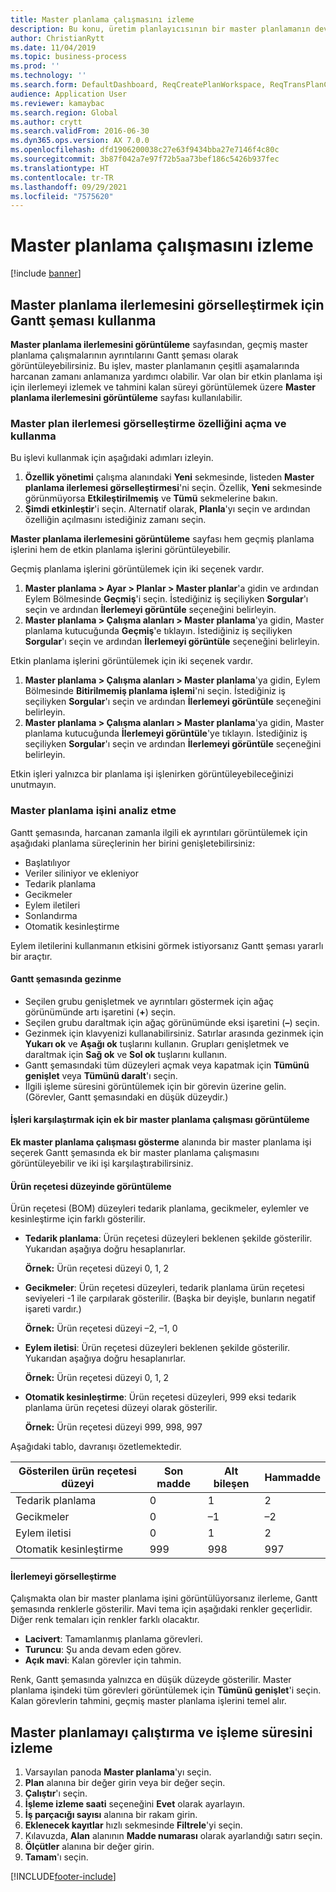 ```yaml
---
title: Master planlama çalışmasını izleme
description: Bu konu, üretim planlayıcısının bir master planlamanın devam edip etmediğini nasıl görebileceğini açıklar.
author: ChristianRytt
ms.date: 11/04/2019
ms.topic: business-process
ms.prod: ''
ms.technology: ''
ms.search.form: DefaultDashboard, ReqCreatePlanWorkspace, ReqTransPlanCard, SysQueryForm, InventItemIdLookupSimple, ReqLog, ReqProcessTaskTrace
audience: Application User
ms.reviewer: kamaybac
ms.search.region: Global
ms.author: crytt
ms.search.validFrom: 2016-06-30
ms.dyn365.ops.version: AX 7.0.0
ms.openlocfilehash: dfd1906200038c27e63f9434bba27e7146f4c80c
ms.sourcegitcommit: 3b87f042a7e97f72b5aa73bef186c5426b937fec
ms.translationtype: HT
ms.contentlocale: tr-TR
ms.lasthandoff: 09/29/2021
ms.locfileid: "7575620"
---
```

# <a name="monitor-a-master-planning-run"></a>Master planlama çalışmasını izleme

[!include [banner](../../includes/banner.md)]

## <a name="use-a-gantt-chart-to-visualize-master-planning-progress"></a>Master planlama ilerlemesini görselleştirmek için Gantt şeması kullanma

**Master planlama ilerlemesini görüntüleme** sayfasından, geçmiş master planlama çalışmalarının ayrıntılarını Gantt şeması olarak görüntüleyebilirsiniz. Bu işlev, master planlamanın çeşitli aşamalarında harcanan zamanı anlamanıza yardımcı olabilir. Var olan bir etkin planlama işi için ilerlemeyi izlemek ve tahmini kalan süreyi görüntülemek üzere **Master planlama ilerlemesini görüntüleme** sayfası kullanılabilir.

### <a name="turn-on-and-use-the-master-plan-progress-visualization-feature"></a>Master plan ilerlemesi görselleştirme özelliğini açma ve kullanma

Bu işlevi kullanmak için aşağıdaki adımları izleyin.

1. **Özellik yönetimi** çalışma alanındaki **Yeni** sekmesinde, listeden **Master planlama ilerlemesi görselleştirmesi**'ni seçin. Özellik, **Yeni** sekmesinde görünmüyorsa **Etkileştirilmemiş** ve **Tümü** sekmelerine bakın.
1. **Şimdi etkinleştir**'i seçin. Alternatif olarak, **Planla**'yı seçin ve ardından özelliğin açılmasını istediğiniz zamanı seçin.

**Master planlama ilerlemesini görüntüleme** sayfası hem geçmiş planlama işlerini hem de etkin planlama işlerini görüntüleyebilir. 

Geçmiş planlama işlerini görüntülemek için iki seçenek vardır. 

1. **Master planlama \> Ayar \> Planlar \> Master planlar**'a gidin ve ardından Eylem Bölmesinde **Geçmiş**'i seçin. İstediğiniz iş seçiliyken **Sorgular**'ı seçin ve ardından **İlerlemeyi görüntüle** seçeneğini belirleyin.
1. **Master planlama \> Çalışma alanları \> Master planlama**'ya gidin, Master planlama kutucuğunda **Geçmiş**'e tıklayın. İstediğiniz iş seçiliyken **Sorgular**'ı seçin ve ardından **İlerlemeyi görüntüle** seçeneğini belirleyin.

Etkin planlama işlerini görüntülemek için iki seçenek vardır. 
1. **Master planlama \> Çalışma alanları \> Master planlama**'ya gidin, Eylem Bölmesinde **Bitirilmemiş planlama işlemi**'ni seçin. İstediğiniz iş seçiliyken **Sorgular**'ı seçin ve ardından **İlerlemeyi görüntüle** seçeneğini belirleyin.
1. **Master planlama \> Çalışma alanları \> Master planlama**'ya gidin, Master planlama kutucuğunda **İlerlemeyi görüntüle**'ye tıklayın. İstediğiniz iş seçiliyken **Sorgular**'ı seçin ve ardından **İlerlemeyi görüntüle** seçeneğini belirleyin.

Etkin işleri yalnızca bir planlama işi işlenirken görüntüleyebileceğinizi unutmayın.

### <a name="analyze-a-master-planning-job"></a>Master planlama işini analiz etme

Gantt şemasında, harcanan zamanla ilgili ek ayrıntıları görüntülemek için aşağıdaki planlama süreçlerinin her birini genişletebilirsiniz:

- Başlatılıyor
- Veriler siliniyor ve ekleniyor
- Tedarik planlama
- Gecikmeler
- Eylem iletileri
- Sonlandırma
- Otomatik kesinleştirme

Eylem iletilerini kullanmanın etkisini görmek istiyorsanız Gantt şeması yararlı bir araçtır.

#### <a name="navigation-in-the-gantt-chart"></a>Gantt şemasında gezinme

- Seçilen grubu genişletmek ve ayrıntıları göstermek için ağaç görünümünde artı işaretini (**+**) seçin.
- Seçilen grubu daraltmak için ağaç görünümünde eksi işaretini (**–**) seçin.
- Gezinmek için klavyenizi kullanabilirsiniz. Satırlar arasında gezinmek için **Yukarı ok** ve **Aşağı ok** tuşlarını kullanın. Grupları genişletmek ve daraltmak için **Sağ ok** ve **Sol ok** tuşlarını kullanın.
- Gantt şemasındaki tüm düzeyleri açmak veya kapatmak için **Tümünü genişlet** veya **Tümünü daralt**'ı seçin.
- İlgili işleme süresini görüntülemek için bir görevin üzerine gelin. (Görevler, Gantt şemasındaki en düşük düzeydir.)

#### <a name="view-an-additional-master-planning-run-to-compare-jobs"></a>İşleri karşılaştırmak için ek bir master planlama çalışması görüntüleme

**Ek master planlama çalışması gösterme** alanında bir master planlama işi seçerek Gantt şemasında ek bir master planlama çalışmasını görüntüleyebilir ve iki işi karşılaştırabilirsiniz.

#### <a name="bom-level-display"></a>Ürün reçetesi düzeyinde görüntüleme

Ürün reçetesi (BOM) düzeyleri tedarik planlama, gecikmeler, eylemler ve kesinleştirme için farklı gösterilir.

- **Tedarik planlama**: Ürün reçetesi düzeyleri beklenen şekilde gösterilir. Yukarıdan aşağıya doğru hesaplanırlar.

    **Örnek:** Ürün reçetesi düzeyi 0, 1, 2

- **Gecikmeler**: Ürün reçetesi düzeyleri, tedarik planlama ürün reçetesi seviyeleri -1 ile çarpılarak gösterilir. (Başka bir deyişle, bunların negatif işareti vardır.)

    **Örnek:** Ürün reçetesi düzeyi –2, –1, 0

- **Eylem iletisi**: Ürün reçetesi düzeyleri beklenen şekilde gösterilir. Yukarıdan aşağıya doğru hesaplanırlar.

    **Örnek:** Ürün reçetesi düzeyi 0, 1, 2

- **Otomatik kesinleştirme**: Ürün reçetesi düzeyleri, 999 eksi tedarik planlama ürün reçetesi düzeyi olarak gösterilir.

    **Örnek:** Ürün reçetesi düzeyi 999, 998, 997

Aşağıdaki tablo, davranışı özetlemektedir.

| Gösterilen ürün reçetesi düzeyi | Son madde | Alt bileşen | Hammadde |
|---|---|---|---|
| Tedarik planlama | 0 | 1 | 2 |
| Gecikmeler | 0 | –1 | –2 |
| Eylem iletisi | 0 | 1 | 2 |
| Otomatik kesinleştirme | 999 | 998 | 997 |

#### <a name="visualize-progress"></a>İlerlemeyi görselleştirme

Çalışmakta olan bir master planlama işini görüntülüyorsanız ilerleme, Gantt şemasında renklerle gösterilir. Mavi tema için aşağıdaki renkler geçerlidir. Diğer renk temaları için renkler farklı olacaktır.

- **Lacivert**: Tamamlanmış planlama görevleri.
- **Turuncu**: Şu anda devam eden görev.
- **Açık mavi**: Kalan görevler için tahmin.

Renk, Gantt şemasında yalnızca en düşük düzeyde gösterilir. Master planlama işindeki tüm görevleri görüntülemek için **Tümünü genişlet**'i seçin. Kalan görevlerin tahmini, geçmiş master planlama işlerini temel alır.

## <a name="run-master-planning-and-track-processing-time"></a>Master planlamayı çalıştırma ve işleme süresini izleme

1. Varsayılan panoda **Master planlama**'yı seçin.
1. **Plan** alanına bir değer girin veya bir değer seçin.
1. **Çalıştır**'ı seçin.
1. **İşleme izleme saati** seçeneğini **Evet** olarak ayarlayın.
1. **İş parçacığı sayısı** alanına bir rakam girin.
1. **Eklenecek kayıtlar** hızlı sekmesinde **Filtrele**'yi seçin.
1. Kılavuzda, **Alan** alanının **Madde numarası** olarak ayarlandığı satırı seçin.
1. **Ölçütler** alanına bir değer girin.
1. **Tamam**'ı seçin.


[!INCLUDE[footer-include](../../../includes/footer-banner.md)]
